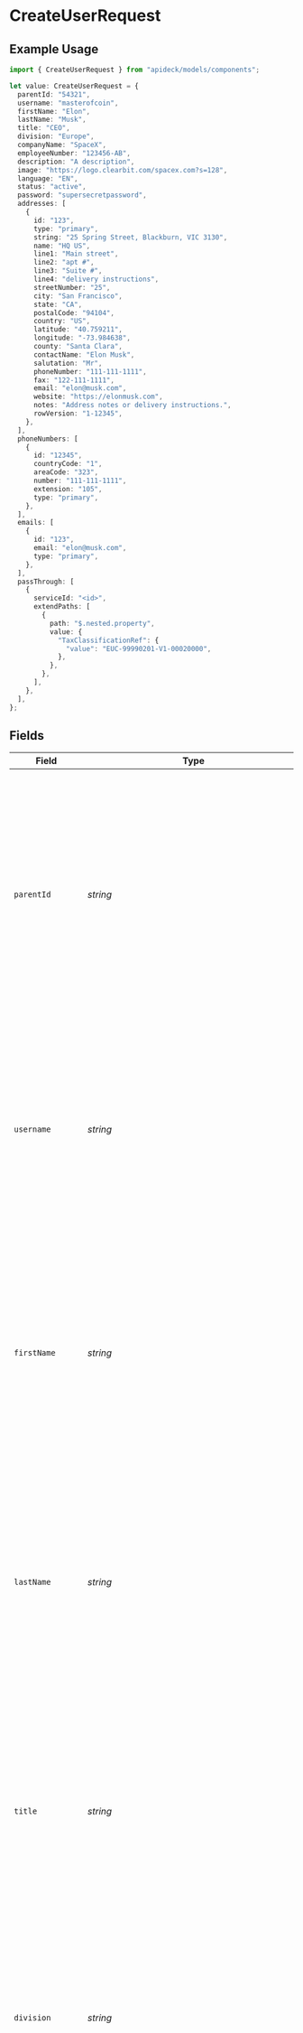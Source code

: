 # CreateUserRequest

## Example Usage

```typescript
import { CreateUserRequest } from "apideck/models/components";

let value: CreateUserRequest = {
  parentId: "54321",
  username: "masterofcoin",
  firstName: "Elon",
  lastName: "Musk",
  title: "CEO",
  division: "Europe",
  companyName: "SpaceX",
  employeeNumber: "123456-AB",
  description: "A description",
  image: "https://logo.clearbit.com/spacex.com?s=128",
  language: "EN",
  status: "active",
  password: "supersecretpassword",
  addresses: [
    {
      id: "123",
      type: "primary",
      string: "25 Spring Street, Blackburn, VIC 3130",
      name: "HQ US",
      line1: "Main street",
      line2: "apt #",
      line3: "Suite #",
      line4: "delivery instructions",
      streetNumber: "25",
      city: "San Francisco",
      state: "CA",
      postalCode: "94104",
      country: "US",
      latitude: "40.759211",
      longitude: "-73.984638",
      county: "Santa Clara",
      contactName: "Elon Musk",
      salutation: "Mr",
      phoneNumber: "111-111-1111",
      fax: "122-111-1111",
      email: "elon@musk.com",
      website: "https://elonmusk.com",
      notes: "Address notes or delivery instructions.",
      rowVersion: "1-12345",
    },
  ],
  phoneNumbers: [
    {
      id: "12345",
      countryCode: "1",
      areaCode: "323",
      number: "111-111-1111",
      extension: "105",
      type: "primary",
    },
  ],
  emails: [
    {
      id: "123",
      email: "elon@musk.com",
      type: "primary",
    },
  ],
  passThrough: [
    {
      serviceId: "<id>",
      extendPaths: [
        {
          path: "$.nested.property",
          value: {
            "TaxClassificationRef": {
              "value": "EUC-99990201-V1-00020000",
            },
          },
        },
      ],
    },
  ],
};
```

## Fields

| Field                                                                                                                                                                                                                                                                                                                                                                                                            | Type                                                                                                                                                                                                                                                                                                                                                                                                             | Required                                                                                                                                                                                                                                                                                                                                                                                                         | Description                                                                                                                                                                                                                                                                                                                                                                                                      | Example                                                                                                                                                                                                                                                                                                                                                                                                          |
| ---------------------------------------------------------------------------------------------------------------------------------------------------------------------------------------------------------------------------------------------------------------------------------------------------------------------------------------------------------------------------------------------------------------- | ---------------------------------------------------------------------------------------------------------------------------------------------------------------------------------------------------------------------------------------------------------------------------------------------------------------------------------------------------------------------------------------------------------------- | ---------------------------------------------------------------------------------------------------------------------------------------------------------------------------------------------------------------------------------------------------------------------------------------------------------------------------------------------------------------------------------------------------------------- | ---------------------------------------------------------------------------------------------------------------------------------------------------------------------------------------------------------------------------------------------------------------------------------------------------------------------------------------------------------------------------------------------------------------- | ---------------------------------------------------------------------------------------------------------------------------------------------------------------------------------------------------------------------------------------------------------------------------------------------------------------------------------------------------------------------------------------------------------------- |
| `parentId`                                                                                                                                                                                                                                                                                                                                                                                                       | *string*                                                                                                                                                                                                                                                                                                                                                                                                         | :heavy_minus_sign:                                                                                                                                                                                                                                                                                                                                                                                               | This optional field specifies the ID of the parent user, allowing you to establish a hierarchical relationship between users within the CRM. It is useful for organizing users under a common parent, such as a team leader or department head, but is not required for all users. Ensure the ID provided corresponds to an existing user in the system to maintain data integrity.                              | 54321                                                                                                                                                                                                                                                                                                                                                                                                            |
| `username`                                                                                                                                                                                                                                                                                                                                                                                                       | *string*                                                                                                                                                                                                                                                                                                                                                                                                         | :heavy_minus_sign:                                                                                                                                                                                                                                                                                                                                                                                               | The username serves as the unique identifier for the user within the CRM system. It is crucial for user login and authentication processes, ensuring each user can be distinctly recognized. While not mandatory, it is recommended to provide a unique username to facilitate user management and access control.                                                                                               | masterofcoin                                                                                                                                                                                                                                                                                                                                                                                                     |
| `firstName`                                                                                                                                                                                                                                                                                                                                                                                                      | *string*                                                                                                                                                                                                                                                                                                                                                                                                         | :heavy_minus_sign:                                                                                                                                                                                                                                                                                                                                                                                               | This field captures the user's first name, which is used for personalization and identification purposes within the CRM. It enhances user interaction by allowing the system to address users by their first name in communications and reports. Although optional, providing a first name can improve the user experience and data completeness.                                                                | Elon                                                                                                                                                                                                                                                                                                                                                                                                             |
| `lastName`                                                                                                                                                                                                                                                                                                                                                                                                       | *string*                                                                                                                                                                                                                                                                                                                                                                                                         | :heavy_minus_sign:                                                                                                                                                                                                                                                                                                                                                                                               | The last name of the user, which is used in conjunction with the first name to fully identify the user within the CRM. This field supports personalization and accurate record-keeping, ensuring that users can be properly addressed and managed. While not required, including a last name helps maintain comprehensive user profiles.                                                                         | Musk                                                                                                                                                                                                                                                                                                                                                                                                             |
| `title`                                                                                                                                                                                                                                                                                                                                                                                                          | *string*                                                                                                                                                                                                                                                                                                                                                                                                         | :heavy_minus_sign:                                                                                                                                                                                                                                                                                                                                                                                               | This field denotes the user's job title, providing context about their role within the organization. It is useful for understanding the user's position and responsibilities, aiding in role-based access and reporting. Although optional, specifying a job title can enhance the clarity of user roles and organizational structure within the CRM.                                                            | CEO                                                                                                                                                                                                                                                                                                                                                                                                              |
| `division`                                                                                                                                                                                                                                                                                                                                                                                                       | *string*                                                                                                                                                                                                                                                                                                                                                                                                         | :heavy_minus_sign:                                                                                                                                                                                                                                                                                                                                                                                               | Specifies the division within the organization where the user is currently assigned. This field helps categorize users into larger organizational units, such as regions or teams, for better management and reporting. It is optional and can be left blank if not applicable.                                                                                                                                  | Europe                                                                                                                                                                                                                                                                                                                                                                                                           |
| ~~`department`~~                                                                                                                                                                                                                                                                                                                                                                                                 | *string*                                                                                                                                                                                                                                                                                                                                                                                                         | :heavy_minus_sign:                                                                                                                                                                                                                                                                                                                                                                                               | : warning: ** DEPRECATED **: This will be removed in a future release, please migrate away from it as soon as possible.<br/><br/>Indicates the department where the user is currently working. Although deprecated in favor of 'department_id' and 'department_name', it may still be used for backward compatibility. This field is optional and should be used with caution as it might be removed in future versions. | R&D                                                                                                                                                                                                                                                                                                                                                                                                              |
| `companyName`                                                                                                                                                                                                                                                                                                                                                                                                    | *string*                                                                                                                                                                                                                                                                                                                                                                                                         | :heavy_minus_sign:                                                                                                                                                                                                                                                                                                                                                                                               | Represents the name of the company associated with the user. This field is used to link the user to a specific company within the CRM, aiding in organization and data retrieval. It is optional and should be a valid string representing the company's name.                                                                                                                                                   | SpaceX                                                                                                                                                                                                                                                                                                                                                                                                           |
| `employeeNumber`                                                                                                                                                                                                                                                                                                                                                                                                 | *string*                                                                                                                                                                                                                                                                                                                                                                                                         | :heavy_minus_sign:                                                                                                                                                                                                                                                                                                                                                                                               | A unique identifier assigned to the user within the company, such as an Employee Number or ID. This field is crucial for distinguishing between users and managing employee records effectively. It is optional but should be unique and consistent across the organization.                                                                                                                                     | 123456-AB                                                                                                                                                                                                                                                                                                                                                                                                        |
| `description`                                                                                                                                                                                                                                                                                                                                                                                                    | *string*                                                                                                                                                                                                                                                                                                                                                                                                         | :heavy_minus_sign:                                                                                                                                                                                                                                                                                                                                                                                               | Provides additional information or context about the user being added. This field can be used to include notes or descriptions that are relevant to the user's role or status within the CRM. It is optional and should be a concise, informative string.                                                                                                                                                        | A description                                                                                                                                                                                                                                                                                                                                                                                                    |
| `image`                                                                                                                                                                                                                                                                                                                                                                                                          | *string*                                                                                                                                                                                                                                                                                                                                                                                                         | :heavy_minus_sign:                                                                                                                                                                                                                                                                                                                                                                                               | The URL of the user's avatar image. This property allows you to associate a visual representation with the user profile, enhancing user identification and personalization within the CRM. The URL must be a valid string pointing to an accessible image resource.                                                                                                                                              | https://logo.clearbit.com/spacex.com?s=128                                                                                                                                                                                                                                                                                                                                                                       |
| `language`                                                                                                                                                                                                                                                                                                                                                                                                       | *string*                                                                                                                                                                                                                                                                                                                                                                                                         | :heavy_minus_sign:                                                                                                                                                                                                                                                                                                                                                                                               | The language code for the user's preferred language, following the ISO 639-1 standard. This property helps tailor the user experience by displaying content in the user's preferred language. For example, 'EN' for English in the United States.                                                                                                                                                                | EN                                                                                                                                                                                                                                                                                                                                                                                                               |
| `status`                                                                                                                                                                                                                                                                                                                                                                                                         | *string*                                                                                                                                                                                                                                                                                                                                                                                                         | :heavy_minus_sign:                                                                                                                                                                                                                                                                                                                                                                                               | The current status of the user within the CRM system. This property indicates the user's operational state, such as active or inactive, affecting their ability to interact with the system. Ensure the status is a valid string that aligns with the system's user management policies.                                                                                                                         | active                                                                                                                                                                                                                                                                                                                                                                                                           |
| `password`                                                                                                                                                                                                                                                                                                                                                                                                       | *string*                                                                                                                                                                                                                                                                                                                                                                                                         | :heavy_minus_sign:                                                                                                                                                                                                                                                                                                                                                                                               | The password for the user's account, used for authentication purposes. This property is crucial for securing user access and must comply with the system's password policy, typically requiring a mix of letters, numbers, and special characters.                                                                                                                                                               | supersecretpassword                                                                                                                                                                                                                                                                                                                                                                                              |
| `addresses`                                                                                                                                                                                                                                                                                                                                                                                                      | [components.CreateUserRequestAddresses](../../models/components/createuserrequestaddresses.md)[]                                                                                                                                                                                                                                                                                                                 | :heavy_minus_sign:                                                                                                                                                                                                                                                                                                                                                                                               | A list of addresses associated with the user, which can include multiple entries for different address types such as home or work. This property supports comprehensive user profiles by storing detailed location information, enhancing CRM functionalities like location-based services.                                                                                                                      |                                                                                                                                                                                                                                                                                                                                                                                                                  |
| `phoneNumbers`                                                                                                                                                                                                                                                                                                                                                                                                   | [components.CreateUserRequestPhoneNumbers](../../models/components/createuserrequestphonenumbers.md)[]                                                                                                                                                                                                                                                                                                           | :heavy_minus_sign:                                                                                                                                                                                                                                                                                                                                                                                               | A list of phone numbers associated with the user. This array can include multiple phone numbers, allowing for comprehensive contact information. Each phone number should be formatted correctly to ensure accurate communication.                                                                                                                                                                               |                                                                                                                                                                                                                                                                                                                                                                                                                  |
| `emails`                                                                                                                                                                                                                                                                                                                                                                                                         | [components.CreateUserRequestEmails](../../models/components/createuserrequestemails.md)[]                                                                                                                                                                                                                                                                                                                       | :heavy_check_mark:                                                                                                                                                                                                                                                                                                                                                                                               | A collection of email objects associated with the user. Each object within the array must contain at least the 'email' field, ensuring that the user has one or more email addresses registered in the CRM system. This property is mandatory and crucial for user identification and communication.                                                                                                             |                                                                                                                                                                                                                                                                                                                                                                                                                  |
| `passThrough`                                                                                                                                                                                                                                                                                                                                                                                                    | [components.CreateUserRequestPassThrough](../../models/components/createuserrequestpassthrough.md)[]                                                                                                                                                                                                                                                                                                             | :heavy_minus_sign:                                                                                                                                                                                                                                                                                                                                                                                               | The pass_through property is used to include custom data or modifications specific to a service when creating or updating resources. This allows for flexibility in handling service-specific requirements without altering the core API structure. It should be an array containing objects that define these customizations.                                                                                   |                                                                                                                                                                                                                                                                                                                                                                                                                  |